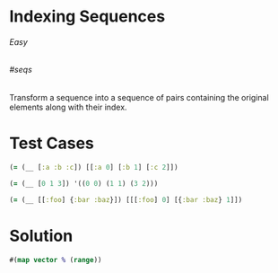 # Indexing Sequences

###### Easy
###### #seqs

Transform a sequence into a sequence of pairs containing the original elements along with their index.

# Test Cases
```clojure
(= (__ [:a :b :c]) [[:a 0] [:b 1] [:c 2]])
```
```clojure
(= (__ [0 1 3]) '((0 0) (1 1) (3 2)))
```
```clojure
(= (__ [[:foo] {:bar :baz}]) [[[:foo] 0] [{:bar :baz} 1]])
```

# Solution
```clojure
#(map vector % (range))
```

